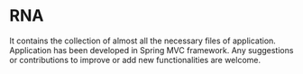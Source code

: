# RNA
It contains the collection of almost all the necessary files of application. Application has been developed in Spring MVC framework.
Any suggestions or contributions to improve or add new functionalities are welcome.

